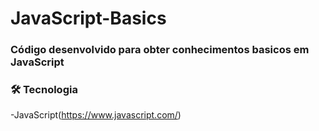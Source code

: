 # JavaScript-Basics

### Código desenvolvido para obter conhecimentos basicos em JavaScript

### :hammer_and_wrench: Tecnologia
-JavaScript(https://www.javascript.com/)
